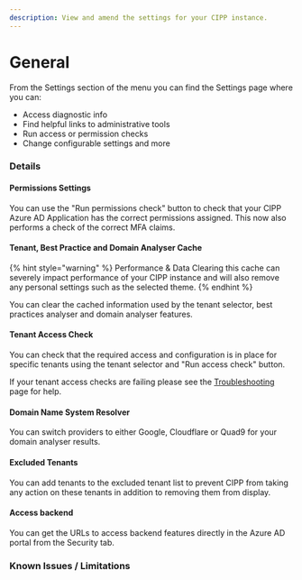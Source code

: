 ```yaml
---
description: View and amend the settings for your CIPP instance.
---
```


# General

From the Settings section of the menu you can find the Settings page where you can:

* Access diagnostic info
* Find helpful links to administrative tools
* Run access or permission checks
* Change configurable settings and more

### Details

#### Permissions Settings

You can use the "Run permissions check" button to check that your CIPP Azure AD Application has the correct permissions assigned. This now also performs a check of the correct MFA claims.

#### Tenant, Best Practice and Domain Analyser Cache

{% hint style="warning" %}
Performance & Data Clearing this cache can severely impact performance of your CIPP instance and will also remove any personal settings such as the selected theme.
{% endhint %}

You can clear the cached information used by the tenant selector, best practices analyser and domain analyser features.

#### Tenant Access Check

You can check that the required access and configuration is in place for specific tenants using the tenant selector and "Run access check" button.

If your tenant access checks are failing please see the [Troubleshooting](../../../../troubleshooting/) page for help.

#### Domain Name System Resolver

You can switch providers to either Google, Cloudflare or Quad9 for your domain analyser results.

#### Excluded Tenants

You can add tenants to the excluded tenant list to prevent CIPP from taking any action on these tenants in addition to removing them from display.

#### Access backend

You can get the URLs to access backend features directly in the Azure AD portal from the Security tab.

### Known Issues / Limitations
